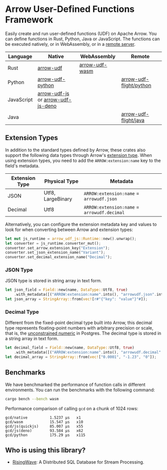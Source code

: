 # Arrow User-Defined Functions Framework

Easily create and run user-defined functions (UDF) on Apache Arrow.
You can define functions in Rust, Python, Java or JavaScript.
The functions can be executed natively, or in WebAssembly, or in a [remote server].

| Language   | Native             | WebAssembly             | Remote                    |
| ---------- | ------------------ | ----------------------- | ------------------------- |
| Rust       | [arrow-udf]        | [arrow-udf-wasm]        |                           |
| Python     | [arrow-udf-python] |                         | [arrow-udf-flight/python] |
| JavaScript | [arrow-udf-js] or [arrow-udf-js-deno] |      |                           |
| Java       |                    |                         | [arrow-udf-flight/java]   |

[arrow-udf]: ./arrow-udf
[arrow-udf-python]: ./arrow-udf-python
[arrow-udf-js]: ./arrow-udf-js
[arrow-udf-js-deno]: ./arrow-udf-js-deno
[arrow-udf-wasm]: ./arrow-udf-wasm
[remote server]: ./arrow-udf-flight
[arrow-udf-flight/python]: ./arrow-udf-flight/python
[arrow-udf-flight/java]: ./arrow-udf-flight/java

## Extension Types

In addition to the standard types defined by Arrow, these crates also support the following data types through Arrow's [extension type](https://arrow.apache.org/docs/format/Columnar.html#format-metadata-extension-types). When using extension types, you need to add the `ARROW:extension:name` key to the field's metadata.

| Extension Type | Physical Type     | Metadata                                    |
| -------------- | ----------------- | ------------------------------------------- |
| JSON           | Utf8, LargeBinary | `ARROW:extension:name` = `arrowudf.json`    |
| Decimal        | Utf8              | `ARROW:extension:name` = `arrowudf.decimal` |

Alternatively, you can configure the extension metadata key and values to look for when converting between Arrow and extension types:

```rust
let mut js_runtime = arrow_udf_js::Runtime::new().unwrap();
let converter = js_runtime.converter_mut();
converter.set_arrow_extension_key("Extension");
converter.set_json_extension_name("Variant");
converter.set_decimal_extension_name("Decimal");
```

### JSON Type

JSON type is stored in string array in text form.

```rust
let json_field = Field::new(name, DataType::Utf8, true)
    .with_metadata([("ARROW:extension:name".into(), "arrowudf.json".into())].into());
let json_array = StringArray::from(vec![r#"{"key": "value"}"#]);
```

### Decimal Type

Different from the fixed-point decimal type built into Arrow, this decimal type represents floating-point numbers with arbitrary precision or scale, that is, the [unconstrained numeric](https://www.postgresql.org/docs/current/datatype-numeric.html#DATATYPE-NUMERIC-DECIMAL) in Postgres. The decimal type is stored in a string array in text form.

```rust
let decimal_field = Field::new(name, DataType::Utf8, true)
    .with_metadata([("ARROW:extension:name".into(), "arrowudf.decimal".into())].into());
let decimal_array = StringArray::from(vec!["0.0001", "-1.23", "0"]);
```

## Benchmarks

We have benchmarked the performance of function calls in different environments.
You can run the benchmarks with the following command:

```sh
cargo bench --bench wasm
```

Performance comparison of calling `gcd` on a chunk of 1024 rows:

```
gcd/native          1.5237 µs   x1
gcd/wasm            15.547 µs   x10
gcd/js(quickjs)     85.007 µs   x55
gcd/js(deno)        93.584 µs   x62
gcd/python          175.29 µs   x115
```

## Who is using this library?

- [RisingWave]: A Distributed SQL Database for Stream Processing.

[RisingWave]: https://github.com/risingwavelabs/risingwave
